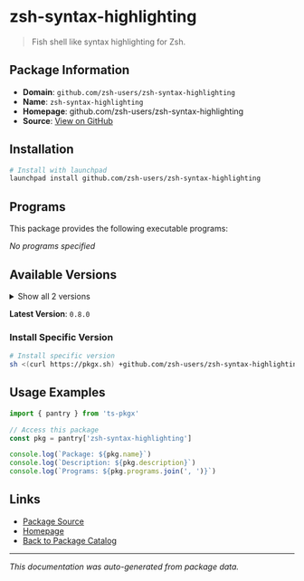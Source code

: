 # zsh-syntax-highlighting

> Fish shell like syntax highlighting for Zsh.

## Package Information

- **Domain**: `github.com/zsh-users/zsh-syntax-highlighting`
- **Name**: `zsh-syntax-highlighting`
- **Homepage**: github.com/zsh-users/zsh-syntax-highlighting
- **Source**: [View on GitHub](https://github.com/pkgxdev/pantry/tree/main/projects/github.com/zsh-users/zsh-syntax-highlighting/package.yml)

## Installation

```bash
# Install with launchpad
launchpad install github.com/zsh-users/zsh-syntax-highlighting
```

## Programs

This package provides the following executable programs:

*No programs specified*

## Available Versions

<details>
<summary>Show all 2 versions</summary>

- `0.8.0`, `0.7.1`

</details>

**Latest Version**: `0.8.0`

### Install Specific Version

```bash
# Install specific version
sh <(curl https://pkgx.sh) +github.com/zsh-users/zsh-syntax-highlighting@0.8.0 -- $SHELL -i
```

## Usage Examples

```typescript
import { pantry } from 'ts-pkgx'

// Access this package
const pkg = pantry['zsh-syntax-highlighting']

console.log(`Package: ${pkg.name}`)
console.log(`Description: ${pkg.description}`)
console.log(`Programs: ${pkg.programs.join(', ')}`)
```

## Links

- [Package Source](https://github.com/pkgxdev/pantry/tree/main/projects/github.com/zsh-users/zsh-syntax-highlighting/package.yml)
- [Homepage](github.com/zsh-users/zsh-syntax-highlighting)
- [Back to Package Catalog](../../../package-catalog.md)

---

*This documentation was auto-generated from package data.*
